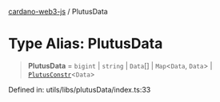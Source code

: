 [cardano-web3-js](../index.md) / PlutusData

# Type Alias: PlutusData

> **PlutusData** = `bigint` \| `string` \| `Data`[] \| `Map`\<`Data`, `Data`\> \| [`PlutusConstr`](../classes/PlutusConstr.md)\<`Data`\>

Defined in: utils/libs/plutusData/index.ts:33

